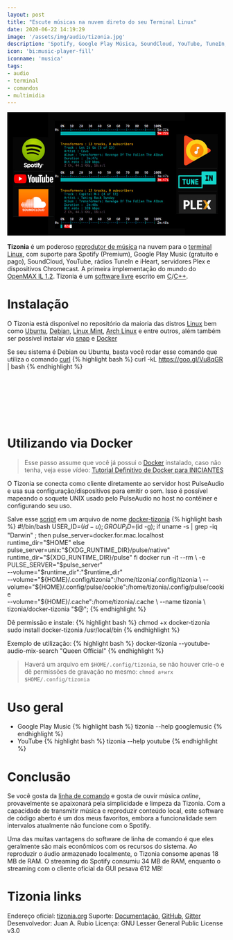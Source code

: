 ```yaml
---
layout: post
title: "Escute músicas na nuvem direto do seu Terminal Linux"
date: 2020-06-22 14:19:29
image: '/assets/img/audio/tizonia.jpg'
description: 'Spotify, Google Play Música, SoundCloud, YouTube, TuneIn, iHeartRadio, Plex e Chromecast.'
icon: 'bi:music-player-fill'
iconname: 'musica'
tags:
- audio
- terminal
- comandos
- multimidia
---
```


![Escute músicas na nuvem direto do seu Terminal Linux](/assets/img/audio/tizonia.jpg)

**Tizonia** é um poderoso [reprodutor de música](https://terminalroot.com.br/tags/#audio) na nuvem para o [terminal](https://terminalroot.com.br/tags/#terminal) [Linux](https://terminalroot.com.br/linux), com suporte para Spotify (Premium), Google Play Music (gratuito e pago), SoundCloud, YouTube, rádios TuneIn e iHeart, servidores Plex e dispositivos Chromecast. A primeira implementação do mundo do [OpenMAX IL 1.2](https://www.khronos.org/news/press/khronos-group-releases-openmax-il-1.2-provisional-specification). Tizonia é um [software livre](https://terminalroot.com.br/tags/#freesoftware) escrito em [C](https://terminalroot.com.br/tags/#linguagemc)/[C++](https://terminalroot.com.br/tags/#cpp).

# Instalação
O Tizonia está disponível no repositório da maioria das distros [Linux](https://terminalroot.com.br/tags/#linux) bem como [Ubuntu](https://terminalroot.com.br/tags/#ubuntu), [Debian](https://terminalroot.com.br/tags/#debian), [Linux Mint](https://terminalroot.com.br/tags/#linuxmint), [Arch Linux](https://terminalroot.com.br/tags/#archlinux) e entre outros, além também ser possível instalar via [snap](https://snapcraft.io/tizonia) e [Docker](https://terminalroot.com.br/2019/08/tutorial-definitivo-de-docker-para-iniciantes-ubuntu.html)

Se seu sistema é Debian ou Ubuntu, basta você rodar esse comando que utiliza o comando [curl](https://terminalroot.com.br/2019/10/12-dicas-para-voce-usar-o-comando-curl-como-um-ninja.html)
{% highlight bash %}
curl -kL https://goo.gl/Vu8qGR | bash
{% endhighlight %}
<!-- LISTA MIN -->
<script async src="//pagead2.googlesyndication.com/pagead/js/adsbygoogle.js"></script>
<ins class="adsbygoogle"
style="display:inline-block;width:730px;height:95px"
data-ad-client="ca-pub-2838251107855362"
data-ad-slot="5351066970"></ins>
<script>
(adsbygoogle = window.adsbygoogle || []).push({});
</script>

# Utilizando via Docker
> Esse passo assume que você já possui o [Docker]() instalado, caso não tenha, veja esse vídeo: [Tutorial Definitivo de Docker para INICIANTES](https://youtu.be/bsGkIKP1OZ4)

O Tizonia se conecta como cliente diretamente ao servidor host PulseAudio e usa sua configuração/dispositivos para emitir o som. Isso é possível mapeando o soquete UNIX usado pelo PulseAudio no host no contêiner e configurando seu uso.

Salve esse [script](https://terminalroot.com.br/shell) em um arquivo de nome [docker-tizonia](https://github.com/tizonia/docker-tizonia)
{% highlight bash %}
#!/bin/bash
USER_ID=$(id -u);
GROUP_ID=$(id -g);
if uname -s | grep -iq "Darwin" ; then
  pulse_server=docker.for.mac.localhost
  runtime_dir="$HOME"
else
  pulse_server=unix:"${XDG_RUNTIME_DIR}/pulse/native"
  runtime_dir="${XDG_RUNTIME_DIR}/pulse"
fi
docker run -it --rm \
    -e PULSE_SERVER="$pulse_server" \
    --volume="$runtime_dir":"$runtime_dir" \
    --volume="${HOME}/.config/tizonia":/home/tizonia/.config/tizonia \
    --volume="${HOME}/.config/pulse/cookie":/home/tizonia/.config/pulse/cookie \
    --volume="${HOME}/.cache":/home/tizonia/.cache \
    --name tizonia \
    tizonia/docker-tizonia "$@";
{% endhighlight %}

Dê permissão e instale:
{% highlight bash %}
chmod +x docker-tizonia
sudo install docker-tizonia /usr/local/bin
{% endhighlight %}

Exemplo de utilização:
{% highlight bash %}
docker-tizonia --youtube-audio-mix-search "Queen Official"
{% endhighlight %}

<!-- RETANGULO LARGO 2 -->
<script async src="//pagead2.googlesyndication.com/pagead/js/adsbygoogle.js"></script>
<ins class="adsbygoogle"
style="display:block; text-align:center;"
data-ad-layout="in-article"
data-ad-format="fluid"
data-ad-client="ca-pub-2838251107855362"
data-ad-slot="8549252987"></ins>
<script>
(adsbygoogle = window.adsbygoogle || []).push({});
</script>

> Haverá um arquivo em `$HOME/.config/tizonia`, se não houver crie-o e dê permissões de gravação no mesmo: `chmod a+wrx $HOME/.config/tizonia`

# Uso geral
+ Google Play Music
{% highlight bash %}
tizonia --help googlemusic
{% endhighlight %}
+ YouTube
{% highlight bash %}
tizonia --help youtube
{% endhighlight %}

# Conclusão
Se você gosta da [linha de comando](https://terminalroot.com.br/tags/#comandos) e gosta de ouvir música *online*, provavelmente se apaixonará pela simplicidade e limpeza da Tizonia. Com a capacidade de transmitir música e reproduzir conteúdo local, este software de código aberto é um dos meus favoritos, embora a funcionalidade sem intervalos atualmente não funcione com o Spotify.

Uma das muitas vantagens do software de linha de comando é que eles geralmente são mais econômicos com os recursos do sistema. Ao reproduzir o áudio armazenado localmente, o Tizonia consome apenas 18 MB de RAM. O streaming do Spotify consumiu 34 MB de RAM, enquanto o streaming com o cliente oficial da GUI pesava 612 MB!

# Tizonia links
Endereço oficial: [tizonia.org](https://tizonia.org/)
Suporte: [Documentação](https://docs.tizonia.org/), [GitHub](https://github.com/tizonia/tizonia-openmax-il), [Gitter](https://gitter.im/tizonia/Lobby)
Desenvolvedor: Juan A. Rubio
Licença: GNU Lesser General Public License v3.0

